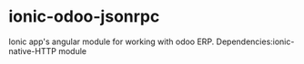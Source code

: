 # ionic-odoo-jsonrpc
Ionic app's angular module for working with odoo ERP.
Dependencies:ionic-native-HTTP module

